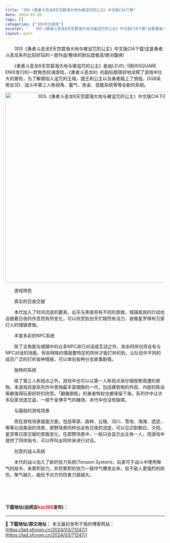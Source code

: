 ```yaml
---
title: "3DS《勇者斗恶龙8天空碧海大地与被诅咒的公主》中文版CIA下载"
date: 2024-03-28
tags: []
categories: ["3DS中文游戏"]
excerpt: "　　3DS《勇者斗恶龙8天空碧海大地与被诅咒的公主》中文版CIA下载!这是勇者斗恶龙系列比较好玩的一部作品!整体的耐玩度极高!绝对酸爽! 　　《勇者斗恶龙8天空碧海大地与被诅咒的公主》是由LEVEL-5制作SQUARE ENIX发行的一款角色扮演游戏，《勇者斗恶龙8》的副标题很好地诠释了游戏中壮大的&hellip;"
layout: post
---
```


 <p>　　3DS《勇者斗恶龙8天空碧海大地与被诅咒的公主》中文版CIA下载!这是勇者斗恶龙系列比较好玩的一部作品!整体的耐玩度极高!绝对酸爽!</p> <p>　　《勇者斗恶龙8天空碧海大地与被诅咒的公主》是由LEVEL-5制作SQUARE ENIX发行的一款角色扮演游戏，《勇者斗恶龙8》的副标题很好地诠释了游戏中壮大的冒险，为了解救陷入诅咒的王城，国王和公主以及勇者踏上了旅程。DQ8采用全3D、战斗中第三人称视角、蓄气、炼金、技能系统等等全新的系统。</p> <p align="center"><img align="" border="0" src="https://lad.sfcrom.cn/wp-content/uploads/2024/03/20240328_660525d55e7b3.webp" width="600" alt="3DS《勇者斗恶龙8天空碧海大地与被诅咒的公主》中文版CIA下载" /></p> <p>　　游戏特色</p> <p>　　真实的日夜交替</p> <p>　　本代加入了时间流逝的要素，白天与黑夜将有不同的景致，城镇居民的行动也会随着日夜的作息而有所变化，可以欣赏到白天忙碌而有活力、夜晚星罗棋布万家灯火的城镇景致。</p> <p>　　丰富多彩的NPC系统</p> <p>　　除了主角能与城镇中的众多NPC进行对话或互动之外，其余同伴也将会有与NPC对话的场面，有些特殊的情报要特定的同伴才能打听的到，让队伍中不同的成员广泛的打听各种情报，可以体验各种分支故事剧情。</p> <p>　　独特的系统</p> <p>　　除了第三人称视点之外，游戏中也可以以第一人称视点来仔细观察周遭的景物，本游戏将是系列作中景物最丰富细致的一代，包括建筑物的外观、内部的陈设等都值得玩家好好的欣赏。「翻箱倒柜」的勇者特权也被保留下来。系列作中让许多玩家流连忘返，一掷千金博手气的赌场，本代中也没有缺席。</p> <p>　　与画般的游戏场景</p> <p>　　而在游戏场景画面方面，包括草原、森林、丘陵、河川、雪地、海滩、遗迹...等等壮阔美丽的场景，原野场景同样也会有日夜的流逝，可以见识到朝日、夕阳、星空等日夜交替的景致变化。在原野场景中，一般只会显示出主角一人，但游戏中提供了同伴指令，可以呼叫出同伴来进行对话。</p> <p>　　创意的战斗系统</p> <p>　　本代的战斗加入了新的张力系统(Tension System)，玩家可于战斗中使用聚气的指令，来累积张力，并将累积的张力一鼓作气爆发出来，给于敌人更强烈的损伤，聚气越久，能给予对方的伤害力就越大。</p> <p>&nbsp;</p> <p>&nbsp;</p> <p><h4>下载地址(由网友<font color="red">kzc168</font>发布)：</h4></p> 

---
📖 **下载地址/原文地址：** 本文最初发布于我的博客网站：[https://lad.sfcrom.cn/2024/03/71247/](https://lad.sfcrom.cn/2024/03/71247/)
